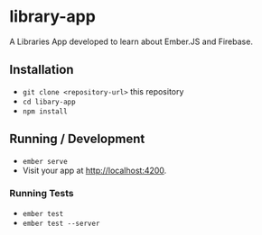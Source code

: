 # library-app

A Libraries App developed to learn about Ember.JS and Firebase.

## Installation

* `git clone <repository-url>` this repository
* `cd libary-app`
* `npm install`

## Running / Development

* `ember serve`
* Visit your app at [http://localhost:4200](http://localhost:4200).

### Running Tests

* `ember test`
* `ember test --server`

